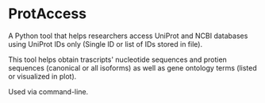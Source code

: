 # ProtAccess

A Python tool that helps researchers access UniProt and NCBI databases using UniProt IDs only (Single ID or list of IDs stored in file). 

This tool helps obtain trascripts' nucleotide sequences and protien sequences (canonical or all isoforms) as well as gene ontology terms (listed or visualized in plot). 

Used via command-line. 
